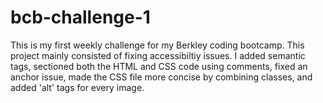# bcb-challenge-1
This is my first weekly challenge for my Berkley coding bootcamp. This project mainly consisted of fixing accessibiltiy issues. I added semantic tags, sectioned both the HTML and CSS code using comments, fixed an anchor issue, made the CSS file more concise by combining classes, and added 'alt' tags for every image.